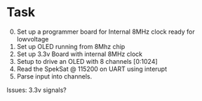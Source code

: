 Task
====

0. Set up a programmer board for Internal 8MHz clock ready for lowvoltage
1. Set up OLED running from 8Mhz chip
2. Set up 3.3v Board with internal 8MHz clock
3. Setup to drive an OLED with 8 channels [0:1024]
4. Read the SpekSat @ 115200 on UART using interupt
5. Parse input into channels.

Issues:
3.3v signals?

